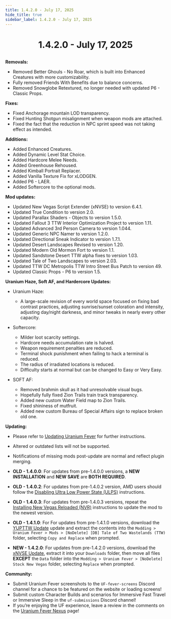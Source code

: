 ```yaml
---
title: 1.4.2.0 - July 17, 2025
hide_title: true
sidebar_label: 1.4.2.0 - July 17, 2025
---
```


# <p align="center"> 1.4.2.0 - July 17, 2025 </p>

**Removals:**
- Removed Better Ghouls - No Roar, which is built into Enhanced Creatures with more customizability.
- Fully removed Friends With Benefits due to balance concerns.
- Removed Snowglobe Retextured, no longer needed with updated P6 - Classic Props.

**Fixes:**
- Fixed Anchorage mountain LOD transparency.
- Fixed Hunting Shotgun misalignment when weapon mods are attached.
- Fixed the fact that the reduction in NPC sprint speed was not taking effect as intended.

**Additions:**
- Added Enhanced Creatures.
- Added Dynamic Level Stat Choice.
- Added Hardcore Melee Needs.
- Added Greenhouse Rehoused.
- Added Kimball Portrait Replacer.
- Added Vanilla Texture Fix for xLODGEN.
- Added P6 - LAER.
- Added Softercore to the optional mods.

**Mod updates:**
- Updated New Vegas Script Extender (xNVSE) to version 6.4.1.
- Updated True Condition to version 2.0.
- Updated Parallax Shaders - Objects to version 1.5.0.
- Updated Fallout 3 TTW Interior Optimization Project to version 1.11.
- Updated Advanced 3rd Person Camera to version 1.044.
- Updated Generic NPC Namer to version 1.2.0.
- Updated Directional Sneak Indicator to version 1.7.1.
- Updated Desert Landscapes Revised to version 1.20.
- Updated Modern Old Mormon Fort to version 1.1.
- Updated Sandstone Desert TTW alpha fixes to version 1.03.
- Updated Tale of Two Landscapes to version 2.03.
- Updated TTW DC Metropolis TTW Intro Street Bus Patch to version 49.
- Updated Classic Props - P6 to version 1.5.

**Uranium Haze, Soft AF, and Hardercore Updates:**
- Uranium Haze:
  - A large-scale revision of every world space focused on fixing bad contrast practices, adjusting sunrise/sunset coloration and intensity, adjusting day/night darkness, and minor tweaks in nearly every other capacity.

- Softercore:
  - Milder loot scarcity settings.
  - Hardcore needs accumulation rate is halved.
  - Weapon requirement penalties are reduced.
  - Terminal shock punishment when failing to hack a terminal is reduced.
  - The radius of irradiated locations is reduced.
  - Difficulty starts at normal but can be changed to Easy or Very Easy.

- SOFT AF:
  - Removed brahmin skull as it had unresolvable visual bugs.
  - Hopefully fully fixed Zion Trails train track transparency.
  - Added new custom Water Field map to Zion Trails.
  - Fixed shininess of mutfruit.
  - Added new custom Bureau of Special Affairs sign to replace broken old one.

**Updating:**
- Please refer to [Updating Uranium Fever](https://uraniumfever.net/docs/main/updating) for further instructions.
- Altered or outdated lists will not be supported.
- Notifications of missing mods post-update are normal and reflect plugin merging.

- **OLD - 1.4.0.0**: For updates from pre-1.4.0.0 versions, a **NEW INSTALLATION** and **NEW SAVE** are **BOTH REQUIRED**.
- **OLD - 1.4.0.2**: For updates from pre-1.4.0.2 version, AMD users should follow the [Disabling Ultra Low Power State (ULPS)](https://uraniumfever.net/docs/main/setup#-amd-users---disabling-ultra-low-power-state-ulps-) instructions.
- **OLD - 1.4.0.3**: For updates from pre-1.4.0.3 versions, repeat the [Installing New Vegas Reloaded (NVR)](https://uraniumfever.net/docs/main/setup#-installing-new-vegas-reloaded-nvr-) instructions to update the mod to the newest version.
- **OLD - 1.4.1.0**: For For updates from pre-1.4.1.0 versions, download the [YUPTTW Update](https://mod.pub/ttw/133/files) update and extract the contents into the `Modding > Uranium Fever > Mods > [NoDelete] [DB] Tale of Two Wastelands (TTW)` folder, selecting `Copy and Replace` when prompted.
- **NEW - 1.4.2.0**: For updates from pre-1.4.2.0 versions, download the [xNVSE Update](https://www.nexusmods.com/newvegas/mods/67883?tab=files&file_id=1000154821), extract it into your `Downloads` folder, then move all files **EXCEPT** the `Data` folder into the `Modding > Uranium Fever > [NoDelete] Stock New Vegas` folder, selecting `Replace` when prompted.

 **Community:**
- Submit Uranium Fever screenshots to the `UF-fever-screens` Discord channel for a chance to be featured on the website or loading screens!
- Submit custom Character Builds and scenarios for Immersive Fast Travel or Immersive Sleep in the `uf-submissions` Discord channel!
- If you’re enjoying the UF experience, leave a review in the comments on the [Uranium Fever Nexus](https://www.nexusmods.com/newvegas/mods/89815?tab=posts&BH=3) page!
